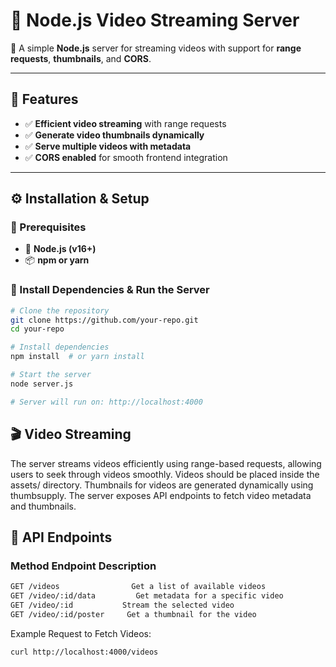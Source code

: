 # 📌 Node.js Video Streaming Server  

🚀 A simple **Node.js** server for streaming videos with support for **range requests**, **thumbnails**, and **CORS**.  

---

## 🎯 Features  
- ✅ **Efficient video streaming** with range requests  
- ✅ **Generate video thumbnails dynamically**  
- ✅ **Serve multiple videos with metadata**  
- ✅ **CORS enabled** for smooth frontend integration  

---

## ⚙️ Installation & Setup  

### 🔹 Prerequisites  
- 📌 **Node.js (v16+)**  
- 📦 **npm or yarn**  

### 🔹 Install Dependencies & Run the Server  

```bash
# Clone the repository
git clone https://github.com/your-repo.git
cd your-repo

# Install dependencies
npm install  # or yarn install

# Start the server
node server.js  

# Server will run on: http://localhost:4000
```

## 🎬 Video Streaming

The server streams videos efficiently using range-based requests, allowing users to seek through videos smoothly.
Videos should be placed inside the assets/ directory.
Thumbnails for videos are generated dynamically using thumbsupply.
The server exposes API endpoints to fetch video metadata and thumbnails.

## 🚀 API Endpoints

### Method	Endpoint	Description
```bash
GET	/videos	               Get a list of available videos
GET	/video/:id/data         Get metadata for a specific video
GET	/video/:id	         Stream the selected video
GET	/video/:id/poster	  Get a thumbnail for the video
```

Example Request to Fetch Videos:

```bash
curl http://localhost:4000/videos
```
